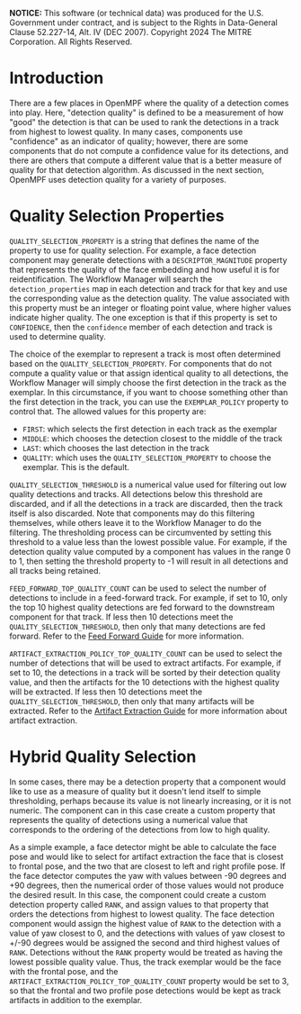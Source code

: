**NOTICE:** This software (or technical data) was produced for the U.S. Government under contract, and is subject to the
Rights in Data-General Clause 52.227-14, Alt. IV (DEC 2007). Copyright 2024 The MITRE Corporation. All Rights Reserved.

# Introduction

There are a few places in OpenMPF where the quality of a detection comes into play. Here, "detection quality" is defined
to be a measurement of how "good" the detection is that can be used to rank the detections in a track from highest to
lowest quality. In many cases, components use "confidence" as an indicator of quality; however, there are some
components that do not compute a confidence value for its detections, and there are others that compute a different
value that is a better measure of quality for that detection algorithm. As discussed in the next section, OpenMPF uses
detection quality for a variety of purposes.


# Quality Selection Properties

`QUALITY_SELECTION_PROPERTY` is a string that defines the name of the property to use for quality selection. For
example, a face detection component may generate detections with a `DESCRIPTOR_MAGNITUDE` property that represents the
quality of the face embedding and how useful it is for reidentification. The Workflow Manager will search the
`detection_properties` map in each detection and track for that key and use the corresponding value as the detection
quality. The value associated with this property must be an integer or floating point value, where higher values
indicate higher quality. The one exception is that if this property is set to `CONFIDENCE`, then the `confidence` member
of each detection and track is used to determine quality.

The choice of the exemplar to represent a track is most often determined based on the `QUALITY_SELECTION_PROPERTY`.
For components that do not compute a quality value or that assign identical quality to all detections, the
Workflow Manager will simply choose the first detection in the track as the exemplar. In this circumstance, if you want
to choose something other than the first detection in the track, you can use the `EXEMPLAR_POLICY` property to control
that. The allowed values for this property are:

- `FIRST`: which selects the first detection in each track as the exemplar
- `MIDDLE`: which chooses the detection closest to the middle of the track
- `LAST`: which chooses the last detection in the track
- `QUALITY`: which uses the `QUALITY_SELECTION_PROPERTY` to choose the exemplar. This is the default.


`QUALITY_SELECTION_THRESHOLD` is a numerical value used for filtering out low quality detections and tracks. All
detections below this threshold are discarded, and if all the detections in a track are discarded, then the track itself
is also discarded. Note that components may do this filtering themselves, while others leave it to the Workflow Manager
to do the filtering. The thresholding process can be circumvented by setting this threshold to a value less than the
lowest possible value. For example, if the detection quality value computed by a component has values in the range 0 to
1, then setting the threshold property to -1 will result in all detections and all tracks being retained.

`FEED_FORWARD_TOP_QUALITY_COUNT` can be used to select the number of detections to include in a feed-forward track. For
example, if set to 10, only the top 10 highest quality detections are fed forward to the downstream component for that
track. If less then 10 detections meet the `QUALITY_SELECTION_THRESHOLD`, then only that many detections are fed
forward. Refer to the [Feed Forward Guide](Feed-Forward-Guide/index.html) for more information.

`ARTIFACT_EXTRACTION_POLICY_TOP_QUALITY_COUNT` can be used to select the number of detections that will be used to
extract artifacts. For example, if set to 10, the detections in a track will be sorted by their detection quality value,
and then the artifacts for the 10 detections with the highest quality will be extracted. If less then 10 detections meet
the `QUALITY_SELECTION_THRESHOLD`, then only that many artifacts will be extracted. Refer to the [Artifact Extraction Guide](Artifact-Extraction-Guide/index.html) for more information about artifact extraction.


# Hybrid Quality Selection

In some cases, there may be a detection property that a component would like to use as a measure of quality but it
doesn't lend itself to simple thresholding, perhaps because its value is not linearly increasing, or it is not numeric. The
component can in this case create a custom property that represents the quality of detections using a numerical value that
corresponds to the ordering of the detections from low to high quality.

As a simple example, a face detector might be able to calculate the face pose and would like to select for artifact
extraction the face that is closest to frontal pose, and the two that are closest to left and right profile pose. If the face
detector computes the yaw with values between -90 degrees and +90 degrees, then the numerical order of those values would
not produce the desired result. In this case, the component could create a custom detection property called `RANK`, and
assign values to that property that orders the detections from highest to lowest quality. The face detection component would
assign the highest value of `RANK` to the detection with a value of yaw closest to 0, and the detections with values of yaw
closest to +/-90 degrees would be assigned the second and third highest values of `RANK`. Detections without the `RANK`
property would be treated as having the lowest possible quality value. Thus, the track exemplar would be the face with the
frontal pose, and the `ARTIFACT_EXTRACTION_POLICY_TOP_QUALITY_COUNT` property would be set to 3, so that the frontal and
two profile pose detections would be kept as track artifacts in addition to the exemplar.

